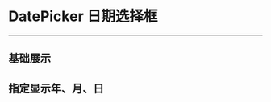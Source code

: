 # DatePicker 日期选择框
----
## 基础展示
<div class="demo-block">
    <k-datepicker :range="true"></k-datepicker>
</div>

## 指定显示年、月、日
<div class="demo-block">
    <k-datepicker placeholder="年份" calenderType="year"></k-datepicker>
    <k-datepicker placeholder="月份" calenderType="month"></k-datepicker>
    <k-datepicker placeholder="日期" calenderType="date"></k-datepicker>
</div>